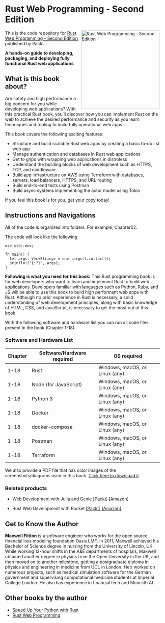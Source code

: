 # Rust Web Programming - Second Edition

<a href="https://www.packtpub.com/product/rust-web-programming-second-edition/9781803234694"><img src="https://static.packt-cdn.com/products/9781803234694/cover/smaller" alt="Rust Web Programming - Second Edition" height="256px" align="right"></a>

This is the code repository for [Rust Web Programming - Second Edition](https://www.packtpub.com/product/rust-web-programming-second-edition/9781803234694), published by Packt.

**A hands-on guide to developing, packaging, and deploying fully functional Rust web applications**

## What is this book about?
Are safety and high performance a big concern for you while developing web applications?
With this practical Rust book, you’ll discover how you can implement Rust on the web to achieve the desired performance and security as you learn techniques and tooling to build fully operational web apps.

This book covers the following exciting features:
* Structure and build scalable Rust web apps by creating a basic to-do list web app
* Manage authentication and databases in Rust web applications
* Get to grips with wrapping web applications in distroless
* Understand the building blocks of web development such as HTTPS, TCP, and middleware
* Build app infrastructure on AWS using Terraform with databases, servers, load balancers, HTTPS, and URL routing
* Build end-to-end tests using Postman
* Build async systems implementing the actor model using Tokio

If you feel this book is for you, get your [copy](https://www.amazon.com/gp/product/1803234695/ref=dbs_a_def_rwt_hsch_vapi_tu00_p1_i1) today!


## Instructions and Navigations
All of the code is organized into folders. For example, Chapter02.

The code will look like the following:
```
use std::env;

fn main() {
  let args: Vec<String> = env::args().collect();
  println!("{:?}", args);
}

```

**Following is what you need for this book:**
This Rust programming book is for web developers who want to learn and implement Rust to build web applications. Developers familiar with languages such as Python, Ruby, and JS will be able to use this book to build high performant web apps with Rust.
Although no prior experience in Rust is necessary, a solid understanding of web development principles, along with basic knowledge of HTML, CSS, and JavaScript, is necessary to get the most out of this book.

With the following software and hardware list you can run all code files present in the book (Chapter 1-18).

### Software and Hardware List
| Chapter | Software/Hardware required | OS required |
| -------- | ------------------------------------ | ----------------------------------- |
| 1-18 | Rust | Windows, macOS, or Linux (any) |
| 1-18 | Node (for JavaScript) | Windows, macOS, or Linux (any) |
| 1-18 | Python 3 | Windows, macOS, or Linux (any) |
| 1-18 | Docker | Windows, macOS, or Linux (any) |
| 1-18 | docker-compose | Windows, macOS, or Linux (any) |
| 1-18 | Postman | Windows, macOS, or Linux (any) |
| 1-18 | Terraform | Windows, macOS, or Linux (any) |

We also provide a PDF file that has color images of the screenshots/diagrams used in this book. [Click here to download it](https://packt.link/Z1lgk).


### Related products
* Web Development with Julia and Genie [[Packt]](https://www.packtpub.com/product/web-development-with-julia-and-genie/9781801811132) [[Amazon]](https://www.amazon.com/Development-Julia-Genie-hands-high-performance/dp/180181113X)

* Rust Web Development with Rocket [[Packt]](https://www.packtpub.com/product/rust-web-development-with-rocket/9781800561304) [[Amazon]](https://www.amazon.com/Rust-Web-Development-Rocket-applications/dp/180056130X)


## Get to Know the Author

**Maxwell Flitton** 
is a software engineer who works for the open source financial loss modeling foundation Oasis LMF. In 2011, Maxwell achieved his Bachelor of Science degree in nursing from the University of Lincoln, UK. While working 12-hour shifts in the A&E departments of hospitals, Maxwell obtained another degree in physics from the Open University in the UK, and then moved on to another milestone, getting a postgraduate diploma in physics and engineering in medicine from UCL in London. He’s worked on numerous projects, such as medical simulation software for the German government and supervising computational medicine students at Imperial College London. He also has experience in financial tech and Monolith AI.

## Other books by the author
* [Speed Up Your Python with Rust](https://www.packtpub.com/product/speed-up-your-python-with-rust/9781801811446?_ga=2.256683080.2102657620.1674030605-730924991.1670395016)
* [Rust Web Programming](https://www.packtpub.com/product/rust-web-programming/9781800560819?_ga=2.168798562.2102657620.1674030605-730924991.1670395016)
